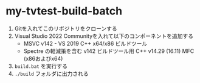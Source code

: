 # my-tvtest-build-batch

1. Gitを入れてこのリポジトリをクローンする
2. Visual Studio 2022 Communityを入れて以下のコンポーネントを追加する
   - MSVC v142 - VS 2019 C++ x64/x86 ビルドツール
   - Spectre の軽減策を含む v142 ビルドツール用 C++ v14.29 (16.11) MFC (x86およびx64)
3. `build.bat` を実行する
4. `./build` フォルダに出力される
